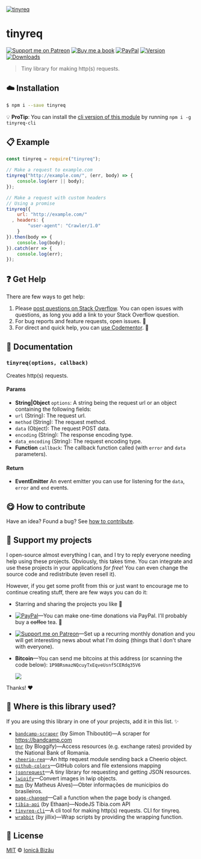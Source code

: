 <!-- Please do not edit this file. Edit the `blah` field in the `package.json` instead. If in doubt, open an issue. -->

[![tinyreq](http://i.imgur.com/FEAaOq2.png)](#)

# tinyreq

 [![Support me on Patreon][badge_patreon]][patreon] [![Buy me a book][badge_amazon]][amazon] [![PayPal][badge_paypal_donate]][paypal-donations] [![Version](https://img.shields.io/npm/v/tinyreq.svg)](https://www.npmjs.com/package/tinyreq) [![Downloads](https://img.shields.io/npm/dt/tinyreq.svg)](https://www.npmjs.com/package/tinyreq)

> Tiny library for making http(s) requests.

## :cloud: Installation

```sh
$ npm i --save tinyreq
```


:bulb: **ProTip**: You can install the [cli version of this module](http://github.com/IonicaBizau/tinyreq-cli) by running `npm i -g tinyreq-cli`

## :clipboard: Example



```js
const tinyreq = require("tinyreq");

// Make a request to example.com
tinyreq("http://example.com/", (err, body) => {
    console.log(err || body);
});

// Make a request with custom headers
// Using a promise
tinyreq({
    url: "http://example.com/"
  , headers: {
        "user-agent": "Crawler/1.0"
    }
}).then(body => {
    console.log(body);
}).catch(err => {
    console.log(err);
});
```



## :question: Get Help

There are few ways to get help:

 1. Please [post questions on Stack Overflow](https://stackoverflow.com/questions/ask). You can open issues with questions, as long you add a link to your Stack Overflow question.
 2. For bug reports and feature requests, open issues. :bug:
 3. For direct and quick help, you can [use Codementor](https://www.codementor.io/johnnyb). :rocket:


## :memo: Documentation


### `tinyreq(options, callback)`
Creates http(s) requests.

#### Params

- **String|Object** `options`: A string being the request url or an object containing the following fields:
 - `url` (String): The request url.
 - `method` (String): The request method.
 - `data` (Object): The request POST data.
 - `encoding` (String): The response encoding type.
 - `data_encoding` (String): The request encoding type.
- **Function** `callback`: The callback function called (with `error` and `data` parameters).

#### Return
- **EventEmitter** An event emitter you can use for listening for the `data`, `error` and `end` events.



## :yum: How to contribute
Have an idea? Found a bug? See [how to contribute][contributing].


## :sparkling_heart: Support my projects

I open-source almost everything I can, and I try to reply everyone needing help using these projects. Obviously,
this takes time. You can integrate and use these projects in your applications *for free*! You can even change the source code and redistribute (even resell it).

However, if you get some profit from this or just want to encourage me to continue creating stuff, there are few ways you can do it:

 - Starring and sharing the projects you like :rocket:
 - [![PayPal][badge_paypal]][paypal-donations]—You can make one-time donations via PayPal. I'll probably buy a ~~coffee~~ tea. :tea:
 - [![Support me on Patreon][badge_patreon]][patreon]—Set up a recurring monthly donation and you will get interesting news about what I'm doing (things that I don't share with everyone).
 - **Bitcoin**—You can send me bitcoins at this address (or scanning the code below): `1P9BRsmazNQcuyTxEqveUsnf5CERdq35V6`

    ![](https://i.imgur.com/z6OQI95.png)

Thanks! :heart:


## :dizzy: Where is this library used?
If you are using this library in one of your projects, add it in this list. :sparkles:


 - [`bandcamp-scraper`](https://github.com/masterT/bandcamp-scraper) (by Simon Thiboutôt)—A scraper for https://bandcamp.com
 - [`bnr`](https://github.com/Bloggify/node-bnr#readme) (by Bloggify)—Access resources (e.g. exchange rates) provided by the National Bank of Romania.
 - [`cheerio-req`](https://github.com/IonicaBizau/cheerio-req#readme)—An http request module sending back a Cheerio object.
 - [`github-colors`](https://github.com/IonicaBizau/github-colors)—GitHub colors and file extensions mapping
 - [`jsonrequest`](https://github.com/IonicaBizau/jsonrequest)—A tiny library for requesting and getting JSON resources.
 - [`lwipify`](https://github.com/IonicaBizau/lwipify#readme)—Convert images in lwip objects.
 - [`mun`](https://github.com/theuves/mun#readme) (by Matheus Alves)—Obter informações de municípios do brasileiros.
 - [`page-changed`](https://github.com/IonicaBizau/node-page-changed)—Call a function when the page body is changed.
 - [`tibia-api`](https://github.com/Ethaan/nodejs-tibia-api#readme) (by Ethaan)—NodeJS Tibia.com API
 - [`tinyreq-cli`](https://github.com/IonicaBizau/tinyreq-cli#readme)—A cli tool for making http(s) requests. CLI for tinyreq.
 - [`wrabbit`](https://github.com/jillix/wrabbit) (by jillix)—Wrap scripts by providing the wrapping function.

## :scroll: License

[MIT][license] © [Ionică Bizău][website]

[badge_patreon]: http://ionicabizau.github.io/badges/patreon.svg
[badge_amazon]: http://ionicabizau.github.io/badges/amazon.svg
[badge_paypal]: http://ionicabizau.github.io/badges/paypal.svg
[badge_paypal_donate]: http://ionicabizau.github.io/badges/paypal_donate.svg
[patreon]: https://www.patreon.com/ionicabizau
[amazon]: http://amzn.eu/hRo9sIZ
[paypal-donations]: https://www.paypal.com/cgi-bin/webscr?cmd=_s-xclick&hosted_button_id=RVXDDLKKLQRJW
[donate-now]: http://i.imgur.com/6cMbHOC.png

[license]: http://showalicense.com/?fullname=Ionic%C4%83%20Biz%C4%83u%20%3Cbizauionica%40gmail.com%3E%20(https%3A%2F%2Fionicabizau.net)&year=2015#license-mit
[website]: https://ionicabizau.net
[contributing]: /CONTRIBUTING.md
[docs]: /DOCUMENTATION.md
